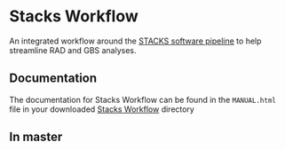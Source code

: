 # Stacks Workflow

An integrated workflow around the [STACKS software pipeline](http://creskolab.uoregon.edu/stacks/) to help streamline RAD and GBS analyses.

## Documentation

The documentation for Stacks Workflow can be found in the ``MANUAL.html`` file in your downloaded
[Stacks Workflow](https://github.com/enormandeau/stacks_workflow) directory

## In master
